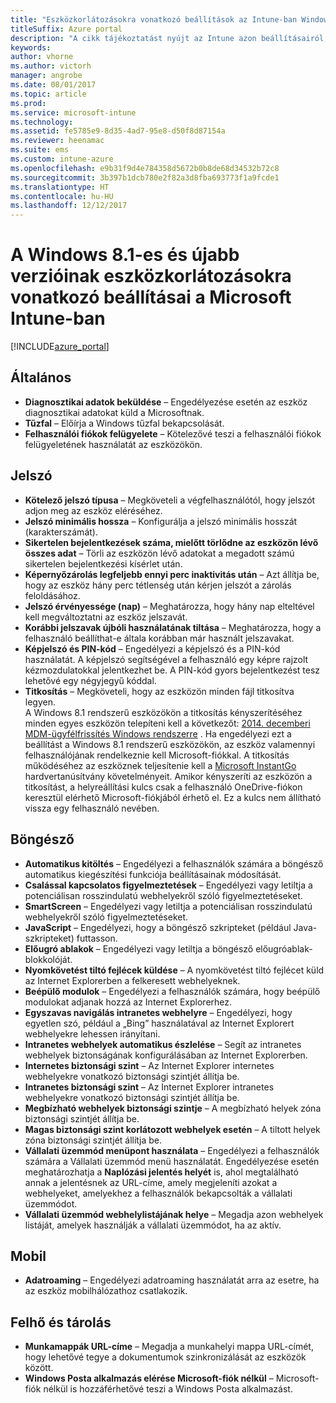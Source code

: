 ```yaml
---
title: "Eszközkorlátozásokra vonatkozó beállítások az Intune-ban Windows 8.1 esetén"
titleSuffix: Azure portal
description: "A cikk tájékoztatást nyújt az Intune azon beállításairól, amelyekkel szabályozhatók az eszközbeállítások, illetve a funkciók köre a Windows 8.1-es eszközökön.”"
keywords: 
author: vhorne
ms.author: victorh
manager: angrobe
ms.date: 08/01/2017
ms.topic: article
ms.prod: 
ms.service: microsoft-intune
ms.technology: 
ms.assetid: fe5785e9-8d35-4ad7-95e8-d50f8d87154a
ms.reviewer: heenamac
ms.suite: ems
ms.custom: intune-azure
ms.openlocfilehash: e9b31f9d4e784358d5672b0b8de68d34532b72c8
ms.sourcegitcommit: 3b397b1dcb780e2f82a3d8fba693773f1a9fcde1
ms.translationtype: HT
ms.contentlocale: hu-HU
ms.lasthandoff: 12/12/2017
---
```

# <a name="windows-81-and-later-device-restriction-settings-in-microsoft-intune"></a>A Windows 8.1-es és újabb verzióinak eszközkorlátozásokra vonatkozó beállításai a Microsoft Intune-ban

[!INCLUDE[azure_portal](./includes/azure_portal.md)]

## <a name="general"></a>Általános

-   **Diagnosztikai adatok beküldése** – Engedélyezése esetén az eszköz diagnosztikai adatokat küld a Microsoftnak.
-   **Tűzfal** – Előírja a Windows tűzfal bekapcsolását.
-   **Felhasználói fiókok felügyelete** – Kötelezővé teszi a felhasználói fiókok felügyeletének használatát az eszközökön.

## <a name="password"></a>Jelszó
-   **Kötelező jelszó típusa** – Megköveteli a végfelhasználótól, hogy jelszót adjon meg az eszköz eléréséhez.
-   **Jelszó minimális hossza** – Konfigurálja a jelszó minimális hosszát (karakterszámát).
-   **Sikertelen bejelentkezések száma, mielőtt törlődne az eszközön lévő összes adat** – Törli az eszközön lévő adatokat a megadott számú sikertelen bejelentkezési kísérlet után.
-   **Képernyőzárolás legfeljebb ennyi perc inaktivitás után** – Azt állítja be, hogy az eszköz hány perc tétlenség után kérjen jelszót a zárolás feloldásához.
-   **Jelszó érvényessége (nap)** – Meghatározza, hogy hány nap elteltével kell megváltoztatni az eszköz jelszavát.
-   **Korábbi jelszavak újbóli használatának tiltása** – Meghatározza, hogy a felhasználó beállíthat-e általa korábban már használt jelszavakat.
-   **Képjelszó és PIN-kód** – Engedélyezi a képjelszó és a PIN-kód használatát. A képjelszó segítségével a felhasználó egy képre rajzolt kézmozdulatokkal jelentkezhet be. A PIN-kód gyors bejelentkezést tesz lehetővé egy négyjegyű kóddal.
-   **Titkosítás** – Megköveteli, hogy az eszközön minden fájl titkosítva legyen.<br>A Windows 8.1 rendszerű eszközökön a titkosítás kényszerítéséhez minden egyes eszközön telepíteni kell a következőt: [2014. decemberi MDM-ügyfélfrissítés Windows rendszerre](https://support.microsoft.com/kb/3013816) .
Ha engedélyezi ezt a beállítást a Windows 8.1 rendszerű eszközökön, az eszköz valamennyi felhasználójának rendelkeznie kell Microsoft-fiókkal.
A titkosítás működéséhez az eszköznek teljesítenie kell a [Microsoft InstantGo](https://blogs.windows.com/windowsexperience/2014/06/19/instantgo-a-better-way-to-sleep/#IBHULcTfI4PokO8X.97) hardvertanúsítvány követelményeit.
Amikor kényszeríti az eszközön a titkosítást, a helyreállítási kulcs csak a felhasználó OneDrive-fiókon keresztül elérhető Microsoft-fiókjából érhető el. Ez a kulcs nem állítható vissza egy felhasználó nevében.     



## <a name="browser"></a>Böngésző
-   **Automatikus kitöltés** – Engedélyezi a felhasználók számára a böngésző automatikus kiegészítési funkciója beállításainak módosítását.
-   **Csalással kapcsolatos figyelmeztetések** – Engedélyezi vagy letiltja a potenciálisan rosszindulatú webhelyekről szóló figyelmeztetéseket.
-   **SmartScreen** – Engedélyezi vagy letiltja a potenciálisan rosszindulatú webhelyekről szóló figyelmeztetéseket.
-   **JavaScript** – Engedélyezi, hogy a böngésző szkripteket (például Java-szkripteket) futtasson.
-   **Előugró ablakok** – Engedélyezi vagy letiltja a böngésző előugróablak-blokkolóját.
-   **Nyomkövetést tiltó fejlécek küldése** – A nyomkövetést tiltó fejlécet küld az Internet Explorerben a felkeresett webhelyeknek.
-   **Beépülő modulok** – Engedélyezi a felhasználók számára, hogy beépülő modulokat adjanak hozzá az Internet Explorerhez.
-   **Egyszavas navigálás intranetes webhelyre** – Engedélyezi, hogy egyetlen szó, például a „Bing” használatával az Internet Explorert webhelyekre lehessen irányítani.
-   **Intranetes webhelyek automatikus észlelése** – Segít az intranetes webhelyek biztonságának konfigurálásában az Internet Explorerben.
-   **Internetes biztonsági szint** – Az Internet Explorer internetes webhelyekre vonatkozó biztonsági szintjét állítja be.
-   **Intranetes biztonsági szint** – Az Internet Explorer intranetes webhelyekre vonatkozó biztonsági szintjét állítja be.
-   **Megbízható webhelyek biztonsági szintje** – A megbízható helyek zóna biztonsági szintjét állítja be.
-   **Magas biztonsági szint korlátozott webhelyek esetén** – A tiltott helyek zóna biztonsági szintjét állítja be.
-   **Vállalati üzemmód menüpont használata** – Engedélyezi a felhasználók számára a Vállalati üzemmód menü használatát.
Engedélyezése esetén meghatározhatja a **Naplózási jelentés helyét** is, ahol megtalálható annak a jelentésnek az URL-címe, amely megjeleníti azokat a webhelyeket, amelyekhez a felhasználók bekapcsolták a vállalati üzemmódot.
-   **Vállalati üzemmód webhelylistájának helye** – Megadja azon webhelyek listáját, amelyek használják a vállalati üzemmódot, ha az aktív.

## <a name="cellular"></a>Mobil
-   **Adatroaming** – Engedélyezi adatroaming használatát arra az esetre, ha az eszköz mobilhálózathoz csatlakozik.

## <a name="cloud-and-storage"></a>Felhő és tárolás
-   **Munkamappák URL-címe** – Megadja a munkahelyi mappa URL-címét, hogy lehetővé tegye a dokumentumok szinkronizálását az eszközök között.
-   **Windows Posta alkalmazás elérése Microsoft-fiók nélkül** – Microsoft-fiók nélkül is hozzáférhetővé teszi a Windows Posta alkalmazást.    
